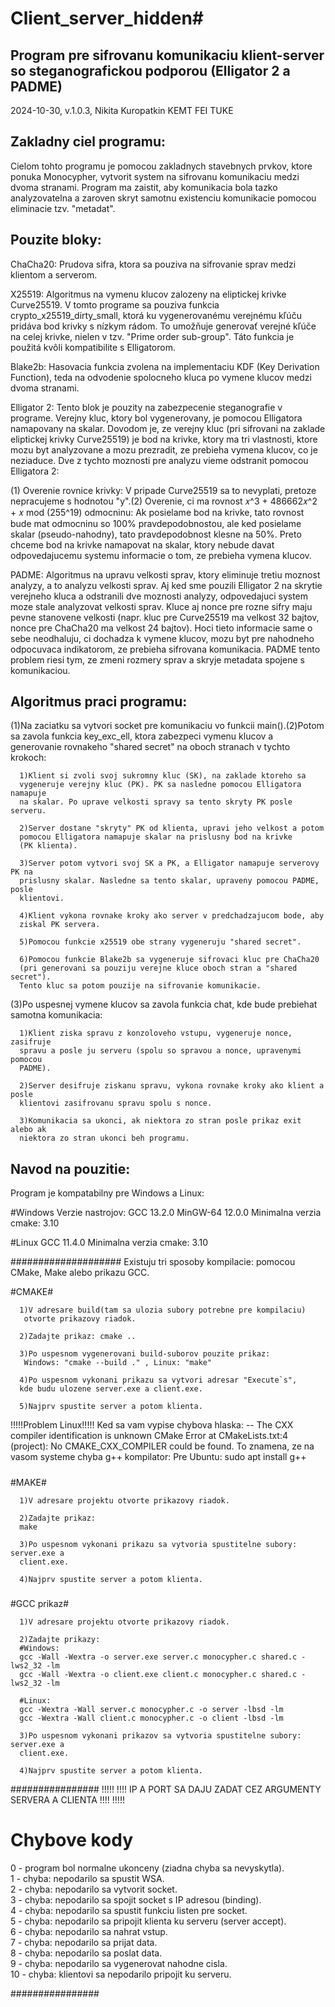 # Client_server_hidden#
Program pre sifrovanu komunikaciu klient-server so steganografickou podporou
(Elligator 2 a PADME)
--------------------------------------------------------------------------------
2024-10-30, v.1.0.3, Nikita Kuropatkin KEMT FEI TUKE

Zakladny ciel programu:
---------------------------
Cielom tohto programu je pomocou zakladnych stavebnych prvkov, ktore ponuka
Monocypher, vytvorit system na sifrovanu komunikaciu medzi dvoma stranami.
Program ma zaistit, aby komunikacia bola tazko analyzovatelna a zaroven skryt
samotnu existenciu komunikacie pomocou eliminacie tzv. "metadat".

Pouzite bloky:
------------------
ChaCha20: Prudova sifra, ktora sa pouziva na sifrovanie sprav medzi klientom a
serverom.

X25519: Algoritmus na vymenu klucov zalozeny na eliptickej krivke Curve25519. V
tomto programe sa pouziva funkcia crypto_x25519_dirty_small, ktorá ku
vygenerovanému verejnému kľúču pridáva bod krivky s nízkym rádom. To umožňuje
generovať verejné kľúče na celej krivke, nielen v tzv. "Prime order sub-group".
Táto funkcia je použitá kvôli kompatibilite s Elligatorom.

Blake2b: Hasovacia funkcia zvolena na implementaciu KDF (Key Derivation
Function), teda na odvodenie spolocneho kluca po vymene klucov medzi dvoma
stranami.

Elligator 2: Tento blok je pouzity na zabezpecenie steganografie v programe.
Verejny kluc, ktory bol vygenerovany, je pomocou Elligatora namapovany na
skalar. Dovodom je, ze verejny kluc (pri sifrovani na zaklade eliptickej krivky
Curve25519) je bod na krivke, ktory ma tri vlastnosti, ktore mozu byt
analyzovane a mozu prezradit, ze prebieha vymena klucov, co je neziaduce. Dve z
tychto moznosti pre analyzu vieme odstranit pomocou Elligatora 2:

(1) Overenie rovnice krivky: V pripade Curve25519 sa to nevyplati, pretoze
nepracujeme s hodnotou "y".(2) Overenie, ci ma rovnost 𝑥^3 + 486662𝑥^2 + 𝑥 mod
(255^19) odmocninu: Ak posielame bod na krivke, tato rovnost bude mat odmocninu
so 100% pravdepodobnostou, ale ked posielame skalar (pseudo-nahodny), tato
pravdepodobnost klesne na 50%. Preto chceme bod na krivke namapovat na skalar,
ktory nebude davat odpovedajucemu systemu informacie o tom, ze prebieha vymena
klucov.

PADME: Algoritmus na upravu velkosti sprav, ktory eliminuje tretiu moznost
analyzy, a to analyzu velkosti sprav. Aj ked sme pouzili Elligator 2 na skrytie
verejneho kluca a odstranili dve moznosti analyzy, odpovedajuci system moze
stale analyzovat velkosti sprav. Kluce aj nonce pre rozne sifry maju pevne
stanovene velkosti (napr. kluc pre Curve25519 ma velkost 32 bajtov, nonce pre
ChaCha20 ma velkost 24 bajtov). Hoci tieto informacie same o sebe neodhaluju,
ci dochadza k vymene klucov, mozu byt pre nahodneho odpocuvaca indikatorom, ze
prebieha sifrovana komunikacia. PADME tento problem riesi tym, ze zmeni rozmery
sprav a skryje metadata spojene s komunikaciou.

Algoritmus praci programu:
---------------------------
(1)Na zaciatku sa vytvori socket pre komunikaciu vo funkcii main().(2)Potom sa
zavola funkcia key_exc_ell, ktora zabezpeci vymenu klucov a generovanie
rovnakeho "shared secret" na oboch stranach v tychto krokoch:
      
      1)Klient si zvoli svoj sukromny kluc (SK), na zaklade ktoreho sa
      vygeneruje verejny kluc (PK). PK sa nasledne pomocou Elligatora namapuje
      na skalar. Po uprave velkosti spravy sa tento skryty PK posle serveru.

      2)Server dostane "skryty" PK od klienta, upravi jeho velkost a potom
      pomocou Elligatora namapuje skalar na prislusny bod na krivke
      (PK klienta).
      
      3)Server potom vytvori svoj SK a PK, a Elligator namapuje serverovy PK na
      prislusny skalar. Nasledne sa tento skalar, upraveny pomocou PADME, posle
      klientovi.

      4)Klient vykona rovnake kroky ako server v predchadzajucom bode, aby
      ziskal PK servera.

      5)Pomocou funkcie x25519 obe strany vygeneruju "shared secret".
  
      6)Pomocou funkcie Blake2b sa vygeneruje sifrovaci kluc pre ChaCha20
      (pri generovani sa pouziju verejne kluce oboch stran a "shared secret").
      Tento kluc sa potom pouzije na sifrovanie komunikacie.

(3)Po uspesnej vymene klucov sa zavola funkcia chat, kde bude prebiehat samotna
komunikacia:

      1)Klient ziska spravu z konzoloveho vstupu, vygeneruje nonce, zasifruje
      spravu a posle ju serveru (spolu so spravou a nonce, upravenymi pomocou
      PADME).
      
      2)Server desifruje ziskanu spravu, vykona rovnake kroky ako klient a posle
      klientovi zasifrovanu spravu spolu s nonce.
      
      3)Komunikacia sa ukonci, ak niektora zo stran posle prikaz exit alebo ak
      niektora zo stran ukonci beh programu.


Navod na pouzitie:
-------------------
Program je kompatabilny pre Windows a Linux:

#Windows Verzie nastrojov: 
GCC 13.2.0 
MinGW-64 12.0.0
Minimalna verzia cmake: 3.10

#Linux
GCC 11.4.0
Minimalna verzia cmake: 3.10

####################
 Existuju tri sposoby kompilacie: pomocou CMake, Make alebo prikazu GCC.
 
 #CMAKE# 

      1)V adresare build(tam sa ulozia subory potrebne pre kompilaciu)
       otvorte prikazovy riadok. 

      2)Zadajte prikaz: cmake .. 

      3)Po uspesnom vygenerovani build-suborov pouzite prikaz:
       Windows: "cmake --build ." , Linux: "make" 

      4)Po uspesnom vykonani prikazu sa vytvori adresar "Execute`s",
      kde budu ulozene server.exe a client.exe. 

      5)Najprv spustite server a potom klienta.

 !!!!!Problem Linux!!!!! 
  Ked sa vam vypise chybova hlaska:
 -- The CXX compiler identification is unknown CMake 
  Error at CMakeLists.txt:4
  (project): No CMAKE_CXX_COMPILER could be found. 
  To znamena, ze na vasom systeme chyba g++ kompilator:
  Pre Ubuntu: sudo apt install g++

 #####

 #MAKE# 

      1)V adresare projektu otvorte prikazovy riadok. 

      2)Zadajte prikaz:
      make

      3)Po uspesnom vykonani prikazu sa vytvoria spustitelne subory: server.exe a
      client.exe. 

      4)Najprv spustite server a potom klienta.
 #####

 #GCC prikaz# 

      1)V adresare projektu otvorte prikazovy riadok.

      2)Zadajte prikazy:
      #Windows: 
      gcc -Wall -Wextra -o server.exe server.c monocypher.c shared.c -lws2_32 -lm
      gcc -Wall -Wextra -o client.exe client.c monocypher.c shared.c -lws2_32 -lm

      #Linux: 
      gcc -Wextra -Wall server.c monocypher.c -o server -lbsd -lm
      gcc -Wextra -Wall client.c monocypher.c -o client -lbsd -lm 

      3)Po uspesnom vykonani prikazov sa vytvoria spustitelne subory: server.exe a 
      client.exe.
      
      4)Najprv spustite server a potom klienta.

 ################
 !!!!!
!!!!
IP A PORT SA DAJU ZADAT CEZ ARGUMENTY SERVERA A CLIENTA
!!!!
!!!!!
 # Chybove kody
  0 - program bol normalne ukonceny (ziadna chyba sa nevyskytla).  
  1 - chyba: nepodarilo sa spustit WSA.  
  2 - chyba: nepodarilo sa vytvorit socket.  
  3 - chyba: nepodarilo sa spojit socket s IP adresou (binding).  
  4 - chyba: nepodarilo sa spustit funkciu listen pre socket.  
  5 - chyba: nepodarilo sa pripojit klienta ku serveru (server accept).  
  6 - chyba: nepodarilo sa nahrat vstup.  
  7 - chyba: nepodarilo sa prijat data.  
  8 - chyba: nepodarilo sa poslat data.  
  9 - chyba: nepodarilo sa vygenerovat nahodne cisla.  
  10 - chyba: klientovi sa nepodarilo pripojit ku serveru.  

 ################
